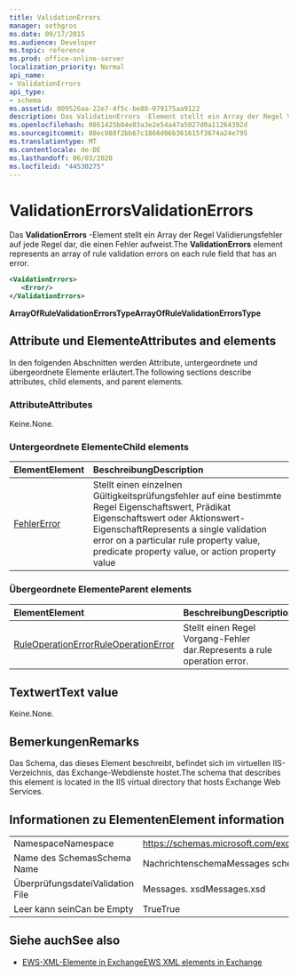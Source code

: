 ```yaml
---
title: ValidationErrors
manager: sethgros
ms.date: 09/17/2015
ms.audience: Developer
ms.topic: reference
ms.prod: office-online-server
localization_priority: Normal
api_name:
- ValidationErrors
api_type:
- schema
ms.assetid: 009526aa-22e7-4f5c-be88-079175aa9122
description: Das ValidationErrors -Element stellt ein Array der Regel Validierungsfehler auf jede Regel dar, die einen Fehler aufweist.
ms.openlocfilehash: 0861425b04e03a3e2e54a47a5027d0a11264392d
ms.sourcegitcommit: 88ec988f2bb67c1866d06b361615f3674a24e795
ms.translationtype: MT
ms.contentlocale: de-DE
ms.lasthandoff: 06/03/2020
ms.locfileid: "44530275"
---
```

# <a name="validationerrors"></a><span data-ttu-id="d366d-103">ValidationErrors</span><span class="sxs-lookup"><span data-stu-id="d366d-103">ValidationErrors</span></span>

<span data-ttu-id="d366d-104">Das **ValidationErrors** -Element stellt ein Array der Regel Validierungsfehler auf jede Regel dar, die einen Fehler aufweist.</span><span class="sxs-lookup"><span data-stu-id="d366d-104">The **ValidationErrors** element represents an array of rule validation errors on each rule field that has an error.</span></span> 
  
```XML
<VaidationErrors>
   <Error/>
</ValidationErrors>
```

 <span data-ttu-id="d366d-105">**ArrayOfRuleValidationErrorsType**</span><span class="sxs-lookup"><span data-stu-id="d366d-105">**ArrayOfRuleValidationErrorsType**</span></span>
## <a name="attributes-and-elements"></a><span data-ttu-id="d366d-106">Attribute und Elemente</span><span class="sxs-lookup"><span data-stu-id="d366d-106">Attributes and elements</span></span>

<span data-ttu-id="d366d-107">In den folgenden Abschnitten werden Attribute, untergeordnete und übergeordnete Elemente erläutert.</span><span class="sxs-lookup"><span data-stu-id="d366d-107">The following sections describe attributes, child elements, and parent elements.</span></span>
  
### <a name="attributes"></a><span data-ttu-id="d366d-108">Attribute</span><span class="sxs-lookup"><span data-stu-id="d366d-108">Attributes</span></span>

<span data-ttu-id="d366d-109">Keine.</span><span class="sxs-lookup"><span data-stu-id="d366d-109">None.</span></span>
  
### <a name="child-elements"></a><span data-ttu-id="d366d-110">Untergeordnete Elemente</span><span class="sxs-lookup"><span data-stu-id="d366d-110">Child elements</span></span>

|<span data-ttu-id="d366d-111">**Element**</span><span class="sxs-lookup"><span data-stu-id="d366d-111">**Element**</span></span>|<span data-ttu-id="d366d-112">**Beschreibung**</span><span class="sxs-lookup"><span data-stu-id="d366d-112">**Description**</span></span>|
|:-----|:-----|
|[<span data-ttu-id="d366d-113">Fehler</span><span class="sxs-lookup"><span data-stu-id="d366d-113">Error</span></span>](error.md) <br/> |<span data-ttu-id="d366d-114">Stellt einen einzelnen Gültigkeitsprüfungsfehler auf eine bestimmte Regel Eigenschaftswert, Prädikat Eigenschaftswert oder Aktionswert-Eigenschaft</span><span class="sxs-lookup"><span data-stu-id="d366d-114">Represents a single validation error on a particular rule property value, predicate property value, or action property value</span></span>  <br/> |
   
### <a name="parent-elements"></a><span data-ttu-id="d366d-115">Übergeordnete Elemente</span><span class="sxs-lookup"><span data-stu-id="d366d-115">Parent elements</span></span>

|<span data-ttu-id="d366d-116">**Element**</span><span class="sxs-lookup"><span data-stu-id="d366d-116">**Element**</span></span>|<span data-ttu-id="d366d-117">**Beschreibung**</span><span class="sxs-lookup"><span data-stu-id="d366d-117">**Description**</span></span>|
|:-----|:-----|
|[<span data-ttu-id="d366d-118">RuleOperationError</span><span class="sxs-lookup"><span data-stu-id="d366d-118">RuleOperationError</span></span>](ruleoperationerror.md) <br/> |<span data-ttu-id="d366d-119">Stellt einen Regel Vorgang-Fehler dar.</span><span class="sxs-lookup"><span data-stu-id="d366d-119">Represents a rule operation error.</span></span>  <br/> |
   
## <a name="text-value"></a><span data-ttu-id="d366d-120">Textwert</span><span class="sxs-lookup"><span data-stu-id="d366d-120">Text value</span></span>

<span data-ttu-id="d366d-121">Keine.</span><span class="sxs-lookup"><span data-stu-id="d366d-121">None.</span></span>
  
## <a name="remarks"></a><span data-ttu-id="d366d-122">Bemerkungen</span><span class="sxs-lookup"><span data-stu-id="d366d-122">Remarks</span></span>

<span data-ttu-id="d366d-123">Das Schema, das dieses Element beschreibt, befindet sich im virtuellen IIS-Verzeichnis, das Exchange-Webdienste hostet.</span><span class="sxs-lookup"><span data-stu-id="d366d-123">The schema that describes this element is located in the IIS virtual directory that hosts Exchange Web Services.</span></span>
  
## <a name="element-information"></a><span data-ttu-id="d366d-124">Informationen zu Elementen</span><span class="sxs-lookup"><span data-stu-id="d366d-124">Element information</span></span>

|||
|:-----|:-----|
|<span data-ttu-id="d366d-125">Namespace</span><span class="sxs-lookup"><span data-stu-id="d366d-125">Namespace</span></span>  <br/> |https://schemas.microsoft.com/exchange/services/2006/messages  <br/> |
|<span data-ttu-id="d366d-126">Name des Schemas</span><span class="sxs-lookup"><span data-stu-id="d366d-126">Schema Name</span></span>  <br/> |<span data-ttu-id="d366d-127">Nachrichtenschema</span><span class="sxs-lookup"><span data-stu-id="d366d-127">Messages schema</span></span>  <br/> |
|<span data-ttu-id="d366d-128">Überprüfungsdatei</span><span class="sxs-lookup"><span data-stu-id="d366d-128">Validation File</span></span>  <br/> |<span data-ttu-id="d366d-129">Messages. xsd</span><span class="sxs-lookup"><span data-stu-id="d366d-129">Messages.xsd</span></span>  <br/> |
|<span data-ttu-id="d366d-130">Leer kann sein</span><span class="sxs-lookup"><span data-stu-id="d366d-130">Can be Empty</span></span>  <br/> |<span data-ttu-id="d366d-131">True</span><span class="sxs-lookup"><span data-stu-id="d366d-131">True</span></span>  <br/> |
   
## <a name="see-also"></a><span data-ttu-id="d366d-132">Siehe auch</span><span class="sxs-lookup"><span data-stu-id="d366d-132">See also</span></span>



- [<span data-ttu-id="d366d-133">EWS-XML-Elemente in Exchange</span><span class="sxs-lookup"><span data-stu-id="d366d-133">EWS XML elements in Exchange</span></span>](ews-xml-elements-in-exchange.md)

